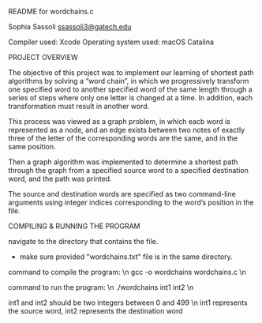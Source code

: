 README for wordchains.c

Sophia Sassoli
ssassoli3@gatech.edu

Compiler used: Xcode
Operating system used: macOS Catalina


PROJECT OVERVIEW

The objective of this project was to implement our learning of shortest path algorithms by solving a “word chain”, in which we progressively transform one specified word to another specified word of the same length through a series of steps where only one letter is 
changed at a time. In addition, each transformation must result in another word.

This process was viewed as a graph problem, in which eacb word is represented as a node, and an edge exists between two notes of exactly three of the letter of the corresponding words are the same, and in the same position. 

Then a graph algorithm was implemented to determine a shortest path through the graph from a specified source word to a specified destination word, and the path was printed.

The source and destination words are specified as two command-line arguments using integer indices corresponding to the word’s position in the file.

COMPILING & RUNNING THE PROGRAM

navigate to the directory that contains the file.
* make sure provided "wordchains.txt" file is in the same directory.

command to compile the program: \n
gcc -o wordchains wordchains.c \n

command to run the program: \n
./wordchains int1 int2 \n

int1 and int2 should be two integers between 0 and 499 \n
int1 represents the source word, int2 represents the destination word
